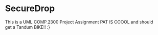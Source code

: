 # SecureDrop
This is a UML COMP.2300 Project Assignment
PAT IS COOOL and should get a Tandum BIKE!! :}